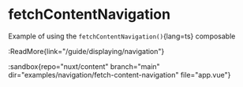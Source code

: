 # fetchContentNavigation

Example of using the `fetchContentNavigation()`{lang=ts} composable

:ReadMore{link="/guide/displaying/navigation"}

:sandbox{repo="nuxt/content" branch="main" dir="examples/navigation/fetch-content-navigation" file="app.vue"}
